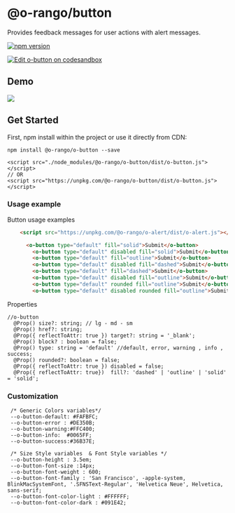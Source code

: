 # @o-rango/button
Provides feedback messages for  user actions with alert messages.

[![npm version](https://badge.fury.io/js/%40o-rango%2Fo-button.svg)](https://badge.fury.io/js/%40o-rango%2Fo-button)

[![Edit o-button on codesandbox](https://codesandbox.io/static/img/play-codesandbox.svg)](https://codesandbox.io/s/6yrk93qw23)
## Demo
![](./docs/o-button_demo.gif)

## Get Started 
First, npm install within the project or use it directly from CDN:

```
npm install @o-rango/o-button --save
```
```code
<script src="./node_modules/@o-rango/o-button/dist/o-button.js"></script>
// OR
<script src="https://unpkg.com/@o-rango/o-button/dist/o-button.js"></script>
```

### Usage example 

Button usage examples
```html
	<script src="https://unpkg.com/@o-rango/o-alert/dist/o-alert.js"></script>

	  <o-button type="default" fill="solid">Submit</o-button>
		<o-button type="default" disabled fill="solid">Submit</o-button>
		<o-button type="default" fill="outline">Submit</o-button>
		<o-button type="default" disabled fill="dashed">Submit</o-button>
		<o-button type="default" fill="dashed">Submit</o-button>
		<o-button type="default" disabled fill="outline">Submit</o-button>
		<o-button type="default" rounded fill="outline">Submit</o-button>
		<o-button type="default" disabled rounded fill="outline">Submit</o-button>
```

Properties

```code
//o-button
  @Prop() size?: string; // lg - md - sm
  @Prop() href?: string;
  @Prop({ reflectToAttr: true }) target?: string = '_blank';
  @Prop() block? : boolean = false;
  @Prop() type: string = 'default' //default, error, warning , info , success;
  @Prop() rounded?: boolean = false;
  @Prop({ reflectToAttr: true }) disabled = false;
  @Prop({ reflectToAttr: true})  fill?: 'dashed' | 'outline' | 'solid' = 'solid';
```

### Customization 


```code
 /* Generic Colors variables*/
 --o-button-default: #FAFBFC;
 --o-button-error : #DE350B;
 --o-button-warning:#FFC400;
 --o-button-info:  #0065FF;
 --o-button-success:#36B37E;

 /* Size Style variables  & Font Style variables */
 --o-button-height : 3.5em;
 --o-button-font-size :14px;
 --o-button-font-weight : 600;
 --o-button-font-family : 'San Francisco', -apple-system, BlinkMacSystemFont, '.SFNSText-Regular', 'Helvetica Neue', Helvetica, sans-serif;
 --o-button-font-color-light : #FFFFFF;
 --o-button-font-color-dark : #091E42;

```